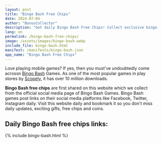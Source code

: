 ```yaml
---
layout: post
title: "Bingo Bash Free Chips"
date: 2024-07-04
author: "BonusCollector"
description: "Get daily Bingo Bash Free Chips! Collect exclusive bingo bash freebies and enjoy endless fun. Claim your free chips now and boost your game instantly!"
lang: en
permalink: /bingo-bash-free-chips/
image: /assets/images/bingo-bash.webp
include_file: bingo-bash.html
manifest: /manifests/bingo-bash.json
app_name: "Bingo Bash Free Chips"
---
```


Love playing mobile games? If yes, then you must’ve undoubtedly come acrossn [Bingo Bash](https://www.bingobash.com/) Games. As one of the most popular games in play stores by [Scopely](https://www.scopely.com/), it has over 10 million downloads.

**Bingo Bash free chips** are first shared on this website which we collect from the official social media page of Bingo Bash Games. Bingo Bash games post links on their social media platforms like Facebook, Twitter, Instagram daily. Visit this website daily and bookmark it so you don't miss daily updates, exciting gifts, free chips and coins.

## Daily Bingo Bash free chips links:

{% include bingo-bash.html %}